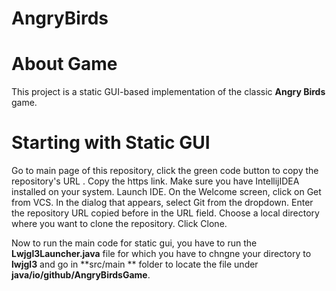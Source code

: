 # AngryBirds

# About Game
This project is a static GUI-based implementation of the classic **Angry Birds** game. 

# Starting with Static GUI
Go to main page of this repository, click the green code button to copy the repository's URL . Copy the https link. Make sure you have IntellijIDEA installed on your system. Launch IDE. On the Welcome screen, click on Get from VCS. In the dialog that appears, select Git from the dropdown. Enter the repository URL copied before in the URL field. Choose a local directory where you want to clone the repository. Click Clone.

Now to run the main code for static gui, you have to run the **Lwjgl3Launcher.java** file for which you have to chngne your directory to **lwjgl3** and go in **src/main ** folder to locate the file under **java/io/github/AngryBirdsGame**. 

